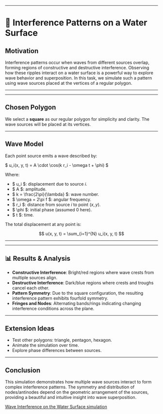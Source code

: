 
---

# 🌊 Interference Patterns on a Water Surface

##  Motivation

Interference patterns occur when waves from different sources overlap, forming regions of constructive and destructive interference. Observing how these ripples interact on a water surface is a powerful way to explore wave behavior and superposition. In this task, we simulate such a pattern using wave sources placed at the vertices of a regular polygon.

---


---

##  Chosen Polygon

We select a **square** as our regular polygon for simplicity and clarity. The wave sources will be placed at its vertices.

---

##  Wave Model

Each point source emits a wave described by:

$
u_i(x, y, t) = A \cdot \cos(k r_i - \omega t + \phi)
$

Where:
- $ u_i $: displacement due to source *i*.
- $ A $: amplitude.
- $ k = \frac{2\pi}{\lambda} $: wave number.
- $ \omega = 2\pi f $: angular frequency.
- $ r_i $: distance from source *i* to point $(x, y)$.
- $ \phi $: initial phase (assumed 0 here).
- $ t $: time.

The total displacement at any point is:

$$
u(x, y, t) = \sum_{i=1}^{N} u_i(x, y, t)
$$

---


---

## 📊 Results & Analysis

- **Constructive Interference**: Bright/red regions where wave crests from multiple sources align.
- **Destructive Interference**: Dark/blue regions where crests and troughs cancel each other.
- **Pattern Symmetry**: Due to the square configuration, the resulting interference pattern exhibits fourfold symmetry.
- **Fringes and Nodes**: Alternating bands/rings indicating changing interference conditions across the plane.

---

##  Extension Ideas

- Test other polygons: triangle, pentagon, hexagon.
- Animate the simulation over time.
- Explore phase differences between sources.

---

##  Conclusion

This simulation demonstrates how multiple wave sources interact to form complex interference patterns. The symmetry and distribution of nodes/antinodes depend on the geometric arrangement of the sources, providing a beautiful and intuitive insight into wave superposition.




[Wave Interference on the Water Surface simulation](waves.html)